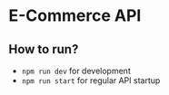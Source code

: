 # E-Commerce API

## How to run?
- `npm run dev` for development
- `npm run start` for regular API startup